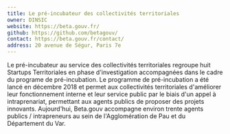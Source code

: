 ```yaml
---
title: Le pré-incubateur des collectivités territoriales
owner: DINSIC
website: https://beta.gouv.fr/
github: https://github.com/betagouv/
contact: https://beta.gouv.fr/contact/
address: 20 avenue de Ségur, Paris 7e
---
```


Le pré-incubateur au service des collectivités territoriales regroupe huit Startups Territoriales en phase d'investigation accompagnées dans le cadre du programe de pré-incubation. 
Le programme de pré-incubation a été lancé en décembre 2018 et permet aux collectivités territoriales d'améliorer leur fonctionnement interne et leur service public par le biais d'un appel à intraprenariat, permettant aux agents publics de proposer des projets innovants. Aujourd'hui, Beta.gouv accompagne environ trente agents publics / intrapreneurs au sein de l'Agglomération de Pau et du Département du Var. 
